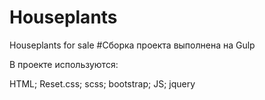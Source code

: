 # Houseplants
Houseplants for sale
#Сборка проекта выполнена на Gulp

В проекте используются:

HTML;
Reset.css;
scss;
bootstrap;
JS;
jquery
